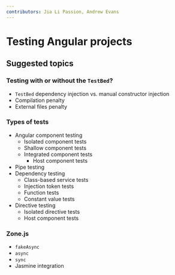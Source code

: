 ```yaml
---
contributors: Jia Li Passion, Andrew Evans
---
```


# Testing Angular projects

## Suggested topics
### Testing with or without the `TestBed`?
- `TestBed` dependency injection vs. manual constructor injection
- Compilation penalty
- External files penalty

### Types of tests
- Angular component testing
  - Isolated component tests
  - Shallow component tests
  - Integrated component tests
    - Host component tests
- Pipe testing
- Dependency testing
  - Class-based service tests
  - Injection token tests
  - Function tests
  - Constant value tests
- Directive testing
  - Isolated directive tests
  - Host component tests

### Zone.js
- `fakeAsync`
- `async`
- `sync`
- Jasmine integration
